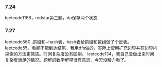 ### 7.24  
leetcode1186，redstar第三题，dp保存两个状态
### 7.27
leetcode560 ,前缀和+hash表，hash表给前缀和数组做了个反表。
leetcode55，看能不能到达结尾，我用dfs做的，实际上使用扩充边界并在边界内探索的方法更简洁。时间复杂度没有区别。
leetcode134，我自己没做出来时间复杂度满足的情况。题解的数学解释很有意思，今天没精力看了。